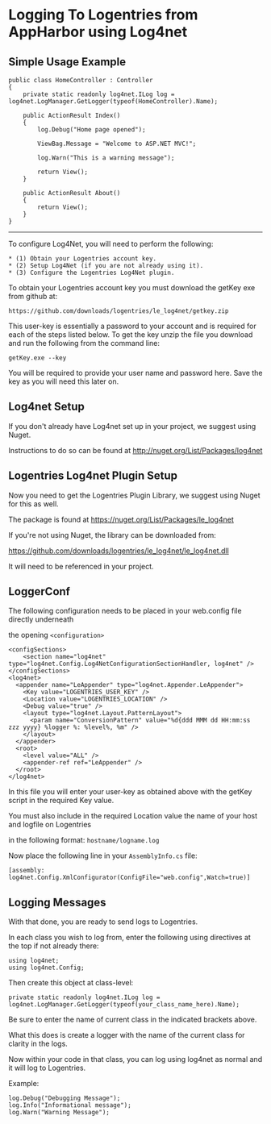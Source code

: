 Logging To Logentries from AppHarbor using Log4net
========================================================

Simple Usage Example
----------------------


    public class HomeController : Controller
    {
        private static readonly log4net.ILog log = log4net.LogManager.GetLogger(typeof(HomeController).Name);
        
        public ActionResult Index()
        {
            log.Debug("Home page opened");
            
            ViewBag.Message = "Welcome to ASP.NET MVC!";
            
            log.Warn("This is a warning message");
            
            return View();
        }

        public ActionResult About()
        {
            return View();
        }
    }
    
------------------------

To configure Log4Net, you will need to perform the following:

    * (1) Obtain your Logentries account key.
    * (2) Setup Log4Net (if you are not already using it).
    * (3) Configure the Logentries Log4Net plugin.

To obtain your Logentries account key you must download the getKey exe from github at:

    https://github.com/downloads/logentries/le_log4net/getkey.zip
    
This user-key is essentially a password to your account and is required for each of the steps listed below. To get the key unzip the file you download and run the following from the command line:

    getKey.exe --key

You will be required to provide your user name and password here. Save the key as you will need this later on. 

Log4net Setup
------------------

If you don't already have Log4net set up in your project, we suggest using Nuget.

Instructions to do so can be found at   http://nuget.org/List/Packages/log4net

Logentries Log4net Plugin Setup
--------------------------------

Now you need to get the Logentries Plugin Library, we suggest using Nuget for this as well.

The package is found at https://nuget.org/List/Packages/le_log4net

If you're not using Nuget, the library can be downloaded from:

https://github.com/downloads/logentries/le_log4net/le_log4net.dll

It will need to be referenced in your project.

LoggerConf
------------------

The following configuration needs to be placed in your web.config file directly underneath

the opening  `<configuration>`
 
    <configSections>
        <section name="log4net" type="log4net.Config.Log4NetConfigurationSectionHandler, log4net" />
    </configSections>
    <log4net>
      <appender name="LeAppender" type="log4net.Appender.LeAppender">
        <Key value="LOGENTRIES_USER_KEY" />
        <Location value="LOGENTRIES_LOCATION" />
        <Debug value="true" />
        <layout type="log4net.Layout.PatternLayout">
          <param name="ConversionPattern" value="%d{ddd MMM dd HH:mm:ss zzz yyyy} %logger %: %level%, %m" />
        </layout>
      </appender>
      <root>
        <level value="ALL" />
        <appender-ref ref="LeAppender" />
      </root>
    </log4net>

In this file you will enter your user-key as obtained above with the getKey script in the required
Key value.

You must also include in the required Location value the name of your host and logfile on Logentries

in the following format:        `hostname/logname.log`

Now place the following line in your `AssemblyInfo.cs` file:

    [assembly: log4net.Config.XmlConfigurator(ConfigFile="web.config",Watch=true)]


Logging Messages
----------------

With that done, you are ready to send logs to Logentries.

In each class you wish to log from, enter the following using directives at the top if not already there:

    using log4net;
    using log4net.Config;

Then create this object at class-level:

    private static readonly log4net.ILog log = log4net.LogManager.GetLogger(typeof(your_class_name_here).Name);

Be sure to enter the name of current class in the indicated brackets above.

What this does is create a logger with the name of the current class for
clarity in the logs.

Now within your code in that class, you can log using log4net as normal and it
will log to Logentries.

Example:

    log.Debug("Debugging Message");
    log.Info("Informational message");
    log.Warn("Warning Message");

